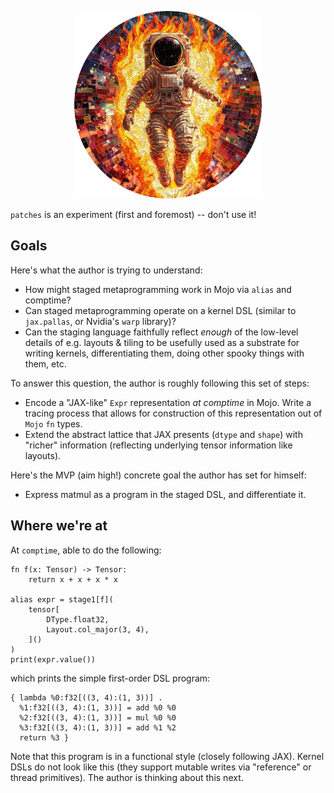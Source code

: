 <p align="center">
<img style="width:300px;max-width:300px;" src="./logo.png"/>
</p>

`patches` is an experiment (first and foremost) -- don't use it!

## Goals

Here's what the author is trying to understand:
* How might staged metaprogramming work in Mojo via `alias` and comptime?
* Can staged metaprogramming operate on a kernel DSL (similar to `jax.pallas`, or Nvidia's `warp` library)?
* Can the staging language faithfully reflect _enough_ of the low-level details of e.g. layouts & tiling to be usefully used as a substrate for writing kernels, differentiating them, doing other spooky things with them, etc.

To answer this question, the author is roughly following this set of steps:
* Encode a "JAX-like" `Expr` representation _at comptime_ in Mojo. Write a tracing process that allows for construction of this representation out of `Mojo` `fn` types.
* Extend the abstract lattice that JAX presents (`dtype` and `shape`) with "richer" information (reflecting underlying tensor information like layouts).

Here's the MVP (aim high!) concrete goal the author has set for himself:
* Express matmul as a program in the staged DSL, and differentiate it.

## Where we're at

At `comptime`, able to do the following:

```mojo
fn f(x: Tensor) -> Tensor:
    return x + x + x * x

alias expr = stage1[f](
    tensor[
        DType.float32,
        Layout.col_major(3, 4),
    ]()
)
print(expr.value())
```

which prints the simple first-order DSL program:
```
{ lambda %0:f32[((3, 4):(1, 3))] .
  %1:f32[((3, 4):(1, 3))] = add %0 %0
  %2:f32[((3, 4):(1, 3))] = mul %0 %0
  %3:f32[((3, 4):(1, 3))] = add %1 %2
  return %3 }
```

Note that this program is in a functional style (closely following JAX). Kernel DSLs do not look like this (they support mutable writes via "reference" or thread primitives). The author is thinking about this next.